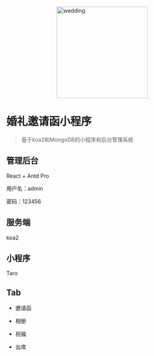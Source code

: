 <img width="240px" style="margin: 20px auto;display: block;" src="https://forguo-1302175274.cos.ap-shanghai.myqcloud.com/wedding/assets/img/logo.png" alt="wedding"/>

# 婚礼邀请函小程序


> 基于koa2和MongoDB的小程序和后台管理系统

## 管理后台

React + Antd Pro

用户名：admin

密码：123456

## 服务端

koa2

## 小程序

Taro

## Tab

- 邀请函

- 相册

- 祝福

- 出席



